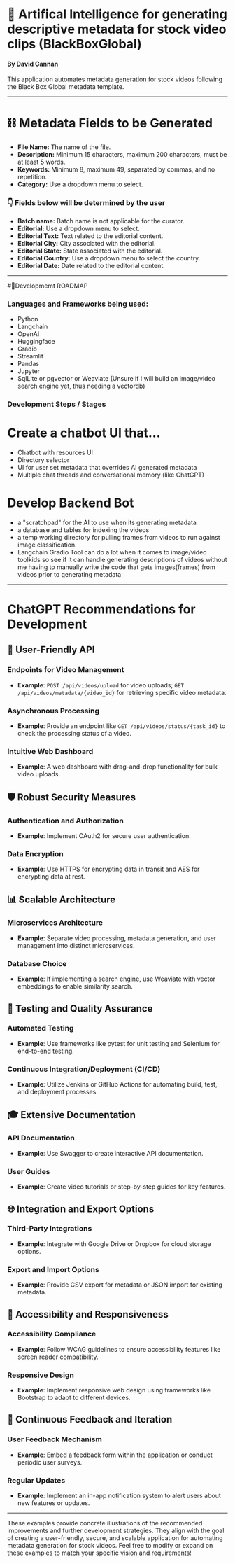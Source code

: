 # 🦜 Artifical Intelligence for generating descriptive metadata for stock video clips (BlackBoxGlobal)
#### By David Cannan

This application automates metadata generation for stock videos following the Black Box Global metadata template. 

---

# ⛓️ Metadata Fields to be Generated

- **File Name:** The name of the file.
- **Description:** Minimum 15 characters, maximum 200 characters, must be at least 5 words.
- **Keywords:** Minimum 8, maximum 49, separated by commas, and no repetition.
- **Category:** Use a dropdown menu to select.

### 👇 Fields below will be determined by the user

- **Batch name:** Batch name is not applicable for the curator.
- **Editorial:** Use a dropdown menu to select.
- **Editorial Text:** Text related to the editorial content.
- **Editorial City:** City associated with the editorial.
- **Editorial State:** State associated with the editorial.
- **Editorial Country:** Use a dropdown menu to select the country.
- **Editorial Date:** Date related to the editorial content.

---

#📍Developmemt ROADMAP

### Languages and Frameworks being used:

- Python
- Langchain
- OpenAI
- Huggingface
- Gradio
- Streamlit
- Pandas
- Jupyter
- SqlLite or pgvector or Weaviate (Unsure if I will build an image/video search engine yet, thus needing a vectordb)

### Development Steps / Stages 

# Create a chatbot UI that...

- Chatbot with resources UI
- Directory selector
- UI for user set metadata that overrides AI generated metadata
- Multiple chat threads and conversational memory (like ChatGPT)


# Develop Backend Bot

- a "scratchpad" for the AI to use when its generating metadata
- a database and tables for indexing the videos
- a temp working directory for pulling frames from videos to run against image classification.
- Langchain Gradio Tool can do a lot when it comes to image/video toolkids so see if it can handle generating descriptions of videos without me having to manually write the code that gets images(frames) from videos prior to generating metadata


---

# ChatGPT Recommendations for Development

## 🚀 User-Friendly API

### Endpoints for Video Management
- **Example**: `POST /api/videos/upload` for video uploads; `GET /api/videos/metadata/{video_id}` for retrieving specific video metadata.

### Asynchronous Processing
- **Example**: Provide an endpoint like `GET /api/videos/status/{task_id}` to check the processing status of a video.

### Intuitive Web Dashboard
- **Example**: A web dashboard with drag-and-drop functionality for bulk video uploads.

## 🛡️ Robust Security Measures

### Authentication and Authorization
- **Example**: Implement OAuth2 for secure user authentication.

### Data Encryption
- **Example**: Use HTTPS for encrypting data in transit and AES for encrypting data at rest.

## 📊 Scalable Architecture

### Microservices Architecture
- **Example**: Separate video processing, metadata generation, and user management into distinct microservices.

### Database Choice
- **Example**: If implementing a search engine, use Weaviate with vector embeddings to enable similarity search.

## 🧪 Testing and Quality Assurance

### Automated Testing
- **Example**: Use frameworks like pytest for unit testing and Selenium for end-to-end testing.

### Continuous Integration/Deployment (CI/CD)
- **Example**: Utilize Jenkins or GitHub Actions for automating build, test, and deployment processes.

## 🎓 Extensive Documentation

### API Documentation
- **Example**: Use Swagger to create interactive API documentation.

### User Guides
- **Example**: Create video tutorials or step-by-step guides for key features.

## 🌐 Integration and Export Options

### Third-Party Integrations
- **Example**: Integrate with Google Drive or Dropbox for cloud storage options.

### Export and Import Options
- **Example**: Provide CSV export for metadata or JSON import for existing metadata.

## 🌟 Accessibility and Responsiveness

### Accessibility Compliance
- **Example**: Follow WCAG guidelines to ensure accessibility features like screen reader compatibility.

### Responsive Design
- **Example**: Implement responsive web design using frameworks like Bootstrap to adapt to different devices.

## 🔄 Continuous Feedback and Iteration

### User Feedback Mechanism
- **Example**: Embed a feedback form within the application or conduct periodic user surveys.

### Regular Updates
- **Example**: Implement an in-app notification system to alert users about new features or updates.

---

These examples provide concrete illustrations of the recommended improvements and further development strategies. They align with the goal of creating a user-friendly, secure, and scalable application for automating metadata generation for stock videos. Feel free to modify or expand on these examples to match your specific vision and requirements!






